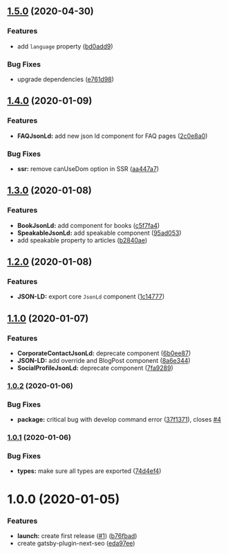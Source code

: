## [1.5.0](https://github.com/ifiokjr/gatsby-plugin-next-seo/compare/v1.4.0...v1.5.0) (2020-04-30)


### Features

* add `language` property ([bd0add9](https://github.com/ifiokjr/gatsby-plugin-next-seo/commit/bd0add90405849d3d4ba2b28935c29b9ba545aa7))


### Bug Fixes

* upgrade dependencies ([e761d98](https://github.com/ifiokjr/gatsby-plugin-next-seo/commit/e761d98c649e13d26a0f5d997609e26ece0a2a9b))

## [1.4.0](https://github.com/ifiokjr/gatsby-plugin-next-seo/compare/v1.3.0...v1.4.0) (2020-01-09)


### Features

* **FAQJsonLd:** add new json ld component for FAQ pages ([2c0e8a0](https://github.com/ifiokjr/gatsby-plugin-next-seo/commit/2c0e8a09ac72954a3ad6166652b584fabf647f92))


### Bug Fixes

* **ssr:** remove canUseDom option in SSR ([aa447a7](https://github.com/ifiokjr/gatsby-plugin-next-seo/commit/aa447a74fd201b0823c78fd21ae0c9fdbf0f088c))

## [1.3.0](https://github.com/ifiokjr/gatsby-plugin-next-seo/compare/v1.2.0...v1.3.0) (2020-01-08)


### Features

* **BookJsonLd:** add component for books ([c5f7fa4](https://github.com/ifiokjr/gatsby-plugin-next-seo/commit/c5f7fa457c918335ac2e16150b6e18abd8f83b6d))
* **SpeakableJsonLd:** add speakable component ([95ad053](https://github.com/ifiokjr/gatsby-plugin-next-seo/commit/95ad053049126dea7a7cf7b9e069329cf9701513))
* add speakable property to articles ([b2840ae](https://github.com/ifiokjr/gatsby-plugin-next-seo/commit/b2840aefcd698899a8dbf87e06706a767fe88a85))

## [1.2.0](https://github.com/ifiokjr/gatsby-plugin-next-seo/compare/v1.1.0...v1.2.0) (2020-01-08)


### Features

* **JSON-LD:** export core `JsonLd` component ([1c14777](https://github.com/ifiokjr/gatsby-plugin-next-seo/commit/1c14777e63bfb4ece350cffde66cca8ba05cc094))

## [1.1.0](https://github.com/ifiokjr/gatsby-plugin-next-seo/compare/v1.0.2...v1.1.0) (2020-01-07)


### Features

* **CorporateContactJsonLd:** deprecate component ([6b0ee87](https://github.com/ifiokjr/gatsby-plugin-next-seo/commit/6b0ee87c1e59d8316f7086ca2513211045fb3f0c))
* **JSON-LD:** add override and BlogPost component ([8a6e344](https://github.com/ifiokjr/gatsby-plugin-next-seo/commit/8a6e34462d25e502d725e56f9f07797c4ac4e984))
* **SocialProfileJsonLd:** deprecate component ([7fa9289](https://github.com/ifiokjr/gatsby-plugin-next-seo/commit/7fa92895b1f06038833e9c41aa40ee6f58ad314c))

### [1.0.2](https://github.com/ifiokjr/gatsby-plugin-next-seo/compare/v1.0.1...v1.0.2) (2020-01-06)


### Bug Fixes

* **package:** critical bug with develop command error ([37f1371](https://github.com/ifiokjr/gatsby-plugin-next-seo/commit/37f13719101d70115b2cf13058d199c6de55a891)), closes [#4](https://github.com/ifiokjr/gatsby-plugin-next-seo/issues/4)

### [1.0.1](https://github.com/ifiokjr/gatsby-plugin-next-seo/compare/v1.0.0...v1.0.1) (2020-01-06)


### Bug Fixes

* **types:** make sure all types are exported ([74d4ef4](https://github.com/ifiokjr/gatsby-plugin-next-seo/commit/74d4ef42c5c35199b965f56f03f04a32f6b057ca))

# 1.0.0 (2020-01-05)

### Features

- **launch:** create first release ([#1](https://github.com/ifiokjr/gatsby-plugin-next-seo/issues/1)) ([b76fbad](https://github.com/ifiokjr/gatsby-plugin-next-seo/commit/b76fbad322ce57bfc9b72152987cc26bab046593))
- create gatsby-plugin-next-seo ([eda97ee](https://github.com/ifiokjr/gatsby-plugin-next-seo/commit/eda97ee97bad4c9e54eff721aadaeb837c916224))
